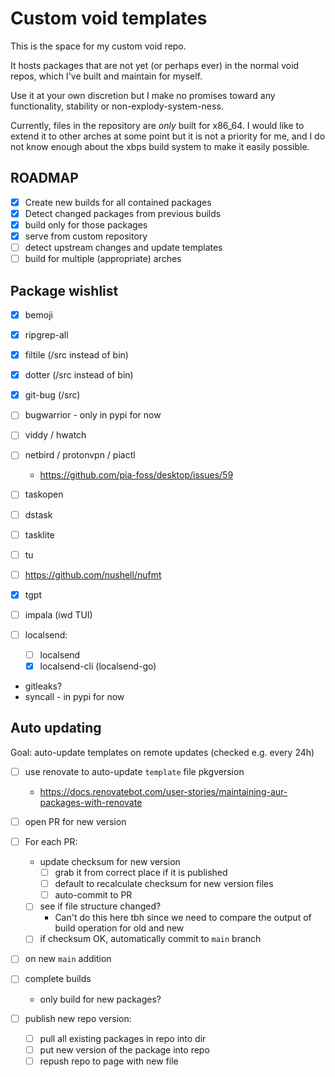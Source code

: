 # Custom void templates

This is the space for my custom void repo.

It hosts packages that are not yet (or perhaps ever) in the normal void repos,
which I've built and maintain for myself.

Use it at your own discretion but I make no promises toward any functionality, stability or non-explody-system-ness.

Currently, files in the repository are _only_ built for x86_64.
I would like to extend it to other arches at some point but it is not a priority for me,
and I do not know enough about the xbps build system to make it easily possible.

## ROADMAP

- [x] Create new builds for all contained packages
- [x] Detect changed packages from previous builds
- [x] build only for those packages
- [x] serve from custom repository
- [ ] detect upstream changes and update templates
- [ ] build for multiple (appropriate) arches

## Package wishlist

- [x] bemoji
- [x] ripgrep-all
- [x] filtile (/src instead of bin)
- [x] dotter (/src instead of bin)
- [x] git-bug (/src)
- [ ] bugwarrior - only in pypi for now
- [ ] viddy / hwatch
- [ ] netbird / protonvpn / piactl
  - <https://github.com/pia-foss/desktop/issues/59>
- [ ] taskopen
- [ ] dstask
- [ ] tasklite
- [ ] tu
- [ ] <https://github.com/nushell/nufmt>
- [x] tgpt

- [ ] impala (iwd TUI)
- [ ] localsend:

  - [ ] localsend
  - [x] localsend-cli (localsend-go)

- gitleaks?
- syncall - in pypi for now

## Auto updating

Goal: auto-update templates on remote updates (checked e.g. every 24h)

- [ ] use renovate to auto-update `template` file pkgversion
  - <https://docs.renovatebot.com/user-stories/maintaining-aur-packages-with-renovate>
- [ ] open PR for new version
- [ ] For each PR:

  - update checksum for new version
    - [ ] grab it from correct place if it is published
    - [ ] default to recalculate checksum for new version files
    - [ ] auto-commit to PR
  - [ ] see if file structure changed?
    - Can't do this here tbh since we need to compare the output of build operation for old and new
  - [ ] if checksum OK, automatically commit to `main` branch

- [ ] on new `main` addition
- [ ] complete builds

  - only build for new packages?

- [ ] publish new repo version:
  - [ ] pull all existing packages in repo into dir
  - [ ] put new version of the package into repo
  - [ ] repush repo to page with new file
